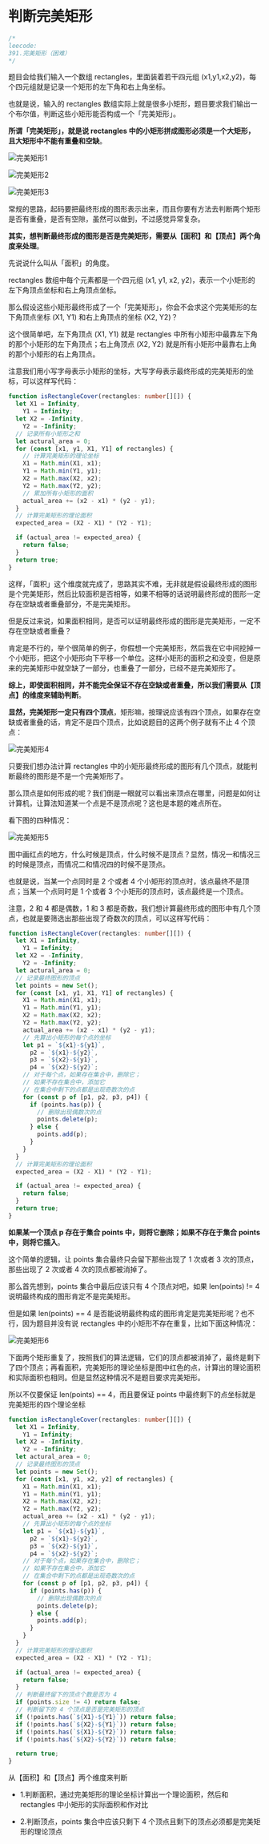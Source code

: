 # 判断完美矩形

```typescript
/*
leecode:
391.完美矩形（困难）
*/
```

题目会给我们输入一个数组 rectangles，里面装着若干四元组 (x1,y1,x2,y2)，每个四元组就是记录一个矩形的左下角和右上角坐标。

也就是说，输入的 rectangles 数组实际上就是很多小矩形，题目要求我们输出一个布尔值，判断这些小矩形能否构成一个「完美矩形」。

**所谓「完美矩形」，就是说 rectangles 中的小矩形拼成图形必须是一个大矩形，且大矩形中不能有重叠和空缺**。

![完美矩形1](../../../resource/blogs/images/algorithm/完美矩形1.png)

![完美矩形2](../../../resource/blogs/images/algorithm/完美矩形2.png)

![完美矩形3](../../../resource/blogs/images/algorithm/完美矩形3.png)

常规的思路，起码要把最终形成的图形表示出来，而且你要有方法去判断两个矩形是否有重叠，是否有空隙，虽然可以做到，不过感觉异常复杂。

**其实，想判断最终形成的图形是否是完美矩形，需要从【面积】和【顶点】两个角度来处理**。

先说说什么叫从「面积」的角度。

rectangles 数组中每个元素都是一个四元组 (x1, y1, x2, y2)，表示一个小矩形的左下角顶点坐标和右上角顶点坐标。

那么假设这些小矩形最终形成了一个「完美矩形」，你会不会求这个完美矩形的左下角顶点坐标 (X1, Y1) 和右上角顶点的坐标 (X2, Y2)？

这个很简单吧，左下角顶点 (X1, Y1) 就是 rectangles 中所有小矩形中最靠左下角的那个小矩形的左下角顶点；右上角顶点 (X2, Y2) 就是所有小矩形中最靠右上角的那个小矩形的右上角顶点。

注意我们用小写字母表示小矩形的坐标，大写字母表示最终形成的完美矩形的坐标，可以这样写代码：

```typescript
function isRectangleCover(rectangles: number[][]) {
  let X1 = Infinity,
    Y1 = Infinity;
  let X2 = -Infinity,
    Y2 = -Infinity;
  // 记录所有小矩形之和
  let actural_area = 0;
  for (const [x1, y1, X1, Y1] of rectangles) {
    // 计算完美矩形的理论坐标
    X1 = Math.min(X1, x1);
    Y1 = Math.min(Y1, y1);
    X2 = Math.max(X2, x2);
    Y2 = Math.max(Y2, y2);
    // 累加所有小矩形的面积
    actual_area += (x2 - x1) * (y2 - y1);
  }
  // 计算完美矩形的理论面积
  expected_area = (X2 - X1) * (Y2 - Y1);

  if (actual_area != expected_area) {
    return false;
  }
  return true;
}
```

这样，「面积」这个维度就完成了，思路其实不难，无非就是假设最终形成的图形是个完美矩形，然后比较面积是否相等，如果不相等的话说明最终形成的图形一定存在空缺或者重叠部分，不是完美矩形。

但是反过来说，如果面积相同，是否可以证明最终形成的图形是完美矩形，一定不存在空缺或者重叠？

肯定是不行的，举个很简单的例子，你假想一个完美矩形，然后我在它中间挖掉一个小矩形，把这个小矩形向下平移一个单位。这样小矩形的面积之和没变，但是原来的完美矩形中就空缺了一部分，也重叠了一部分，已经不是完美矩形了。

**综上，即使面积相同，并不能完全保证不存在空缺或者重叠，所以我们需要从【顶点】的维度来辅助判断**。

**显然，完美矩形一定只有四个顶点**，矩形嘛，按理说应该有四个顶点，如果存在空缺或者重叠的话，肯定不是四个顶点，比如说题目的这两个例子就有不止 4 个顶点：

![完美矩形4](../../../resource/blogs/images/algorithm/完美矩形4.png)

只要我们想办法计算 rectangles 中的小矩形最终形成的图形有几个顶点，就能判断最终的图形是不是一个完美矩形了。

那么顶点是如何形成的呢？我们倒是一眼就可以看出来顶点在哪里，问题是如何让计算机，让算法知道某一个点是不是顶点呢？这也是本题的难点所在。

看下图的四种情况：

![完美矩形5](../../../resource/blogs/images/algorithm/完美矩形5.png)

图中画红点的地方，什么时候是顶点，什么时候不是顶点？显然，情况一和情况三的时候是顶点，而情况二和情况四的时候不是顶点。

也就是说，当某一个点同时是 2 个或者 4 个小矩形的顶点时，该点最终不是顶点；当某一个点同时是 1 个或者 3 个小矩形的顶点时，该点最终是一个顶点。

注意，2 和 4 都是偶数，1 和 3 都是奇数，我们想计算最终形成的图形中有几个顶点，也就是要筛选出那些出现了奇数次的顶点，可以这样写代码：

```typescript
function isRectangleCover(rectangles: number[][]) {
  let X1 = Infinity,
    Y1 = Infinity;
  let X2 = -Infinity,
    Y2 = -Infinity;
  let actural_area = 0;
  // 记录最终图形的顶点
  let points = new Set();
  for (const [x1, y1, X1, Y1] of rectangles) {
    X1 = Math.min(X1, x1);
    Y1 = Math.min(Y1, y1);
    X2 = Math.max(X2, x2);
    Y2 = Math.max(Y2, y2);
    actual_area += (x2 - x1) * (y2 - y1);
    // 先算出小矩形的每个点的坐标
    let p1 = `${x1}-${y1}`,
      p2 = `${x1}-${y2}`,
      p3 = `${x2}-${y1}`,
      p4 = `${x2}-${y2}`;
    // 对于每个点，如果存在集合中，删除它；
    // 如果不存在集合中，添加它
    // 在集合中剩下的点都是出现奇数次的点
    for (const p of [p1, p2, p3, p4]) {
      if (points.has(p)) {
        // 删除出现偶数次的点
        points.delete(p);
      } else {
        points.add(p);
      }
    }
  }
  // 计算完美矩形的理论面积
  expected_area = (X2 - X1) * (Y2 - Y1);

  if (actual_area != expected_area) {
    return false;
  }
  return true;
}
```

**如果某一个顶点 p 存在于集合 points 中，则将它删除；如果不存在于集合 points 中，则将它插入**。

这个简单的逻辑，让 points 集合最终只会留下那些出现了 1 次或者 3 次的顶点，那些出现了 2 次或者 4 次的顶点都被消掉了。

那么首先想到，points 集合中最后应该只有 4 个顶点对吧，如果 len(points) != 4 说明最终构成的图形肯定不是完美矩形。

但是如果 len(points) == 4 是否能说明最终构成的图形肯定是完美矩形呢？也不行，因为题目并没有说 rectangles 中的小矩形不存在重复，比如下面这种情况：

![完美矩形6](../../../resource/blogs/images/algorithm/完美矩形6.png)

下面两个矩形重复了，按照我们的算法逻辑，它们的顶点都被消掉了，最终是剩下了四个顶点；再看面积，完美矩形的理论坐标是图中红色的点，计算出的理论面积和实际面积也相同。但是显然这种情况不是题目要求完美矩形。

所以不仅要保证 len(points) == 4，而且要保证 points 中最终剩下的点坐标就是完美矩形的四个理论坐标

```typescript
function isRectangleCover(rectangles: number[][]) {
  let X1 = Infinity,
    Y1 = Infinity;
  let X2 = -Infinity,
    Y2 = -Infinity;
  let actural_area = 0;
  // 记录最终图形的顶点
  let points = new Set();
  for (const [x1, y1, x2, y2] of rectangles) {
    X1 = Math.min(X1, x1);
    Y1 = Math.min(Y1, y1);
    X2 = Math.max(X2, x2);
    Y2 = Math.max(Y2, y2);
    actual_area += (x2 - x1) * (y2 - y1);
    // 先算出小矩形的每个点的坐标
    let p1 = `${x1}-${y1}`,
      p2 = `${x1}-${y2}`,
      p3 = `${x2}-${y1}`,
      p4 = `${x2}-${y2}`;
    // 对于每个点，如果存在集合中，删除它；
    // 如果不存在集合中，添加它
    // 在集合中剩下的点都是出现奇数次的点
    for (const p of [p1, p2, p3, p4]) {
      if (points.has(p)) {
        // 删除出现偶数次的点
        points.delete(p);
      } else {
        points.add(p);
      }
    }
  }
  // 计算完美矩形的理论面积
  expected_area = (X2 - X1) * (Y2 - Y1);

  if (actual_area != expected_area) {
    return false;
  }
  // 判断最终留下的顶点个数是否为 4
  if (points.size != 4) return false;
  // 判断留下的 4 个顶点是否是完美矩形的顶点
  if (!points.has(`${X1}-${Y1}`)) return false;
  if (!points.has(`${X2}-${Y1}`)) return false;
  if (!points.has(`${X1}-${Y2}`)) return false;
  if (!points.has(`${X2}-${Y2}`)) return false;

  return true;
}
```

从【面积】和【顶点】两个维度来判断

- 1.判断面积，通过完美矩形的理论坐标计算出一个理论面积，然后和 rectangles 中小矩形的实际面积和作对比

- 2.判断顶点，points 集合中应该只剩下 4 个顶点且剩下的顶点必须都是完美矩形的理论顶点
